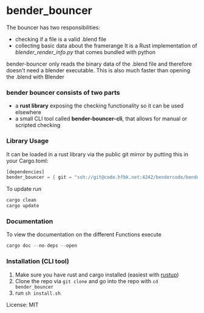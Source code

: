 # bender_bouncer

The bouncer has two responsibilities:
- checking if a file is a valid .blend file
- collecting basic data about the framerange
It is a Rust implementation of *blender_render_info.py* that comes bundled with python

bender-bouncer only reads the binary data of the .blend file and therefore
doesn't need a blender executable. This is also much faster than opening the
.blend with Blender

### bender bouncer consists of two parts
- a **rust library** exposing the checking functionality so it can be used elsewhere
- a small CLI tool called **bender-bouncer-cli**, that allows for manual or scripted checking

### Library Usage
It can be loaded in a rust library via the public git mirror by putting this in your Cargo.toml:
```rust
[dependencies]
bender_bouncer = { git = "ssh://git@code.hfbk.net:4242/bendercode/bender-bouncer.git" }
```
To update run
```rust
cargo clean
cargo update
```

### Documentation
To view the documentation on the different Functions execute
```rust
cargo doc --no-deps --open
```

### Installation (CLI tool)
1. Make sure you have rust and cargo installed (easiest with [rustup](http://rustup.rs))
2. Clone the repo via `git clone` and go into the repo with `cd bender_bouncer`
3. run `sh install.sh`


License: MIT
